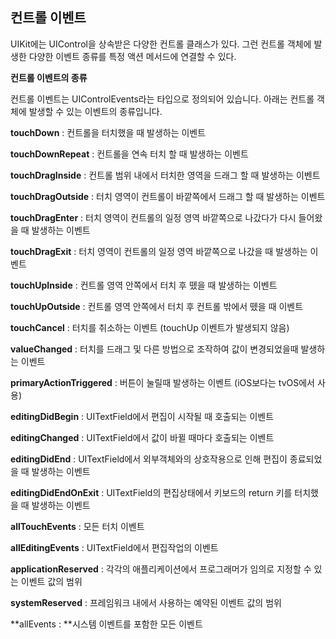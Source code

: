 ## 컨트롤 이벤트

UIKit에는 UIControl을 상속받은 다양한 컨트롤 클래스가 있다. 그런 컨트롤 객체에 발생한 다양한 이벤트 종류를 특정 액션 메서드에 연결할 수 있다.



**컨트롤 이벤트의 종류**

컨트롤 이벤트는 UIControlEvents라는 타입으로 정의되어 있습니다. 아래는 컨트롤 객체에 발생할 수 있는 이벤트의 종류입니다. 

**touchDown** : 컨트롤을 터치했을 때 발생하는 이벤트

**touchDownRepeat** : 컨트롤을 연속 터치 할 때 발생하는 이벤트

**touchDragInside** : 컨트롤 범위 내에서 터치한 영역을 드래그 할 때 발생하는 이벤트

**touchDragOutside** : 터치 영역이 컨트롤이 바깥쪽에서 드래그 할 때 발생하는 이벤트

**touchDragEnter** : 터치 영역이 컨트롤의 일정 영역 바깥쪽으로 나갔다가 다시 들어왔을 때 발생하는 이벤트

**touchDragExit** : 터치 영역이 컨트롤의 일정 영역 바깥쪽으로 나갔을 때 발생하는 이벤트

**touchUpInside** : 컨트롤 영역 안쪽에서 터치 후 뗐을 때 발생하는 이벤트

**touchUpOutside** : 컨트롤 영역 안쪽에서 터치 후 컨트롤 밖에서 뗐을 때 이벤트

**touchCancel** : 터치를 취소하는 이벤트 (touchUp 이벤트가 발생되지 않음)

**valueChanged** : 터치를 드래그 및 다른 방법으로 조작하여 값이 변경되었을때 발생하는 이벤트

**primaryActionTriggered** : 버튼이 눌릴때 발생하는 이벤트 (iOS보다는 tvOS에서 사용)

**editingDidBegin** : UITextField에서 편집이 시작될 때 호출되는 이벤트

**editingChanged** : UITextField에서 값이 바뀔 때마다 호출되는 이벤트

**editingDidEnd** : UITextField에서 외부객체와의 상호작용으로 인해 편집이 종료되었을 때 발생하는 이벤트

**editingDidEndOnExit** : UITextField의 편집상태에서 키보드의 return 키를 터치했을 때 발생하는 이벤트

**allTouchEvents** : 모든 터치 이벤트

**allEditingEvents** : UITextField에서 편집작업의 이벤트

**applicationReserved** : 각각의 애플리케이션에서 프로그래머가 임의로 지정할 수 있는 이벤트 값의 범위

**systemReserved** : 프레임워크 내에서 사용하는 예약된 이벤트 값의 범위

**allEvents : **시스템 이벤트를 포함한 모든 이벤트